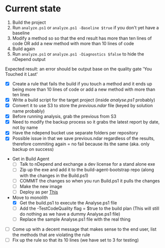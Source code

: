 # Current state

1. Build the project
2. Run `analyze.ps1` or `analyze.ps1 -Baseline $true` if you don't yet have a baseline
3. Modify a method so so that the end result has more than ten lines of code OR add a new method with more than 10 lines of code
4. Build again
5. Run `analyze.ps1` or `analyze.ps1 -Diagnostics $false` to hide the nDepend output

Expected result: an error should be output base on the quality gate 'You Touched it Last'


- [X] Create a rule that fails the build if you touch a method and it ends up being more than 10 lines of code or add a new method with more than ten lines
- [X] Write a build script for the target project (inside _analyse.ps1_ probably)
- [X] Convert it to use S3 to store the _previous.ndar_ file (keyed by solution name probably)
- [X] Before running analysis, grab the previous from S3
- [X] Need to modify the backup process so it grabs the latest report by date, not by name
- [X] Have the ndepend bucket use separate folders per repository
- [X] Possible issue in that we save previous.ndar regardless of the results, therefore commiting again = no fail because its the same (aka. only backup on success)
- Get in Build Agent
    - [ ] Talk to nDepend and exchange a dev license for a stand alone exe
    - [ ] Zip up the exe and add it to the build-agent-bootstrap repo (along with the changes in the Build.ps1)
    - [ ] COMMIT the changes so when you run Build.ps1 it pulls the changes
    - [ ] Make the new image
    - [ ] Deploy as per [This](https://docs.google.com/document/d/1WOjo1IMgukiE58jiM4WNPvDZ9DS300Qa7f-ZZMHSPrk/edit?ts=5977d745)
- Move to monolith
    - [X] Get the build.ps1 to execute the Analyse.ps1 file
    - [ ] Add the -TestCodeQuality flag = $true to the build plan (This will still do nothing as we have a dummy Analyse.ps1 file)
    - [ ] Replace the sample Analyse.ps1 file with the real thing
- [ ] Come up with a decent message that makes sense to the end user, list the methods that are violating the rule
- [ ] Fix up the rule so that its 10 lines (we have set to 3 for testing)